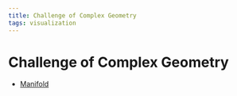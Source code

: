 ```yaml
---
title: Challenge of Complex Geometry
tags: visualization
---
```


# Challenge of Complex Geometry
- [Manifold](Manifold.md)
































































































